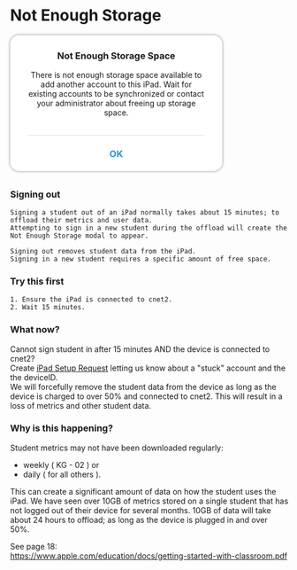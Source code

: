 # Not Enough Storage

<div style="background:white; padding:0.25rem 2rem; margin:0 0 2rem 0; border-radius:1rem; box-shadow:0px 0px 5px #888; width:20rem; text-align:center;">
<h3>Not Enough Storage Space</h3>
<p style="border-bottom:solid #ddd 1px; padding-bottom:2rem;">There is not enough storage space
available to add another account to
this iPad.  Wait for existing accounts to
be synchronized or contact your
administrator about freeing up storage
space.</p>
<h3 style="color:#1E90FF;">OK</h3>
</div>

### Signing out
~~~
Signing a student out of an iPad normally takes about 15 minutes; to offload their metrics and user data.
Attempting to sign in a new student during the offload will create the Not Enough Storage modal to appear.

Signing out removes student data from the iPad.
Signing in a new student requires a specific amount of free space.
~~~

### Try this first
~~~
1. Ensure the iPad is connected to cnet2.
2. Wait 15 minutes.
~~~

### What now?
Cannot sign student in after 15 minutes AND the device is connected to cnet2?</br>
Create [iPad Setup Request](https://ms.960design.com/) letting us know about a "stuck" account and the the deviceID.<br>
We will forcefully remove the student data from the device as long as the device is charged to over 50% and connected to cnet2.  This will result in a loss of metrics and other student data.

### Why is this happening?
Student metrics may not have been downloaded regularly:
- weekly ( KG - 02 ) or 
- daily ( for all others ).

This can create a significant amount of data on how the student uses the iPad.  We have seen over 10GB of metrics stored on a single student that has not logged out of their device for several months.  10GB of data will take about 24 hours to offload; as long as the device is plugged in and over 50%.  

See page 18:</br>
https://www.apple.com/education/docs/getting-started-with-classroom.pdf
